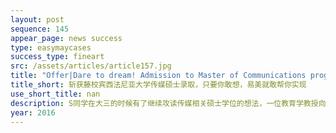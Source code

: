 ```yaml
---
layout: post
sequence: 145
appear_page: news success
type: easymaycases
success_type: fineart
src: /assets/articles/article157.jpg
title: "Offer|Dare to dream! Admission to Master of Communications program at the University of Pennsylvania "
title_short: 斩获藤校宾西法尼亚大学传媒硕士录取，只要你敢想，易美就敢帮你实现
use_short_title: nan
description: S同学在大三的时候有了继续攻读传媒相关硕士学位的想法，一位教育学教授向她推荐了宾夕法尼亚大学的传媒硕士项目。S同学在签约易美时直言：老师向我推荐宾大的时候，我又惊喜又惊慌。宾大可是常春藤，我完全不敢想象的。
year: 2016
---
```


